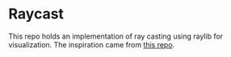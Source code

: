 # Raycast

This repo holds an implementation of ray casting using raylib
for visualization. The inspiration came from [this repo](https://github.com/ssloy/tinyraycaster/wiki/).
